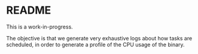 # README

This is a work-in-progress.

The objective is that we generate very exhaustive logs about how tasks are scheduled, in order to
generate a profile of the CPU usage of the binary.
